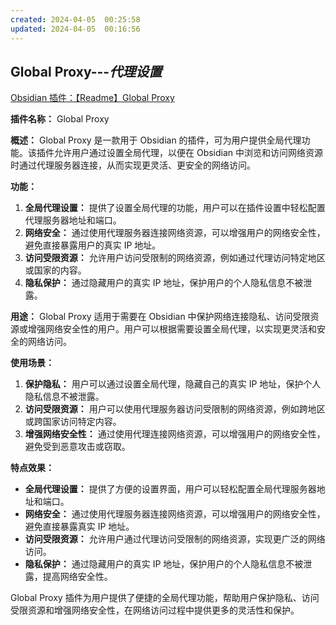 ```yaml
---
created: 2024-04-05  00:25:58
updated: 2024-04-05  00:16:56
---
```

## Global Proxy---*代理设置*

[Obsidian 插件：【Readme】Global Proxy](https://pkmer.cn/Pkmer-Docs/10-obsidian/obsidian%E7%A4%BE%E5%8C%BA%E6%8F%92%E4%BB%B6/readme/global-proxy_readme/)


**插件名称：** Global Proxy

**概述：** Global Proxy 是一款用于 Obsidian 的插件，可为用户提供全局代理功能。该插件允许用户通过设置全局代理，以便在 Obsidian 中浏览和访问网络资源时通过代理服务器连接，从而实现更灵活、更安全的网络访问。

**功能：**

1. **全局代理设置：** 提供了设置全局代理的功能，用户可以在插件设置中轻松配置代理服务器地址和端口。
2. **网络安全：** 通过使用代理服务器连接网络资源，可以增强用户的网络安全性，避免直接暴露用户的真实 IP 地址。
3. **访问受限资源：** 允许用户访问受限制的网络资源，例如通过代理访问特定地区或国家的内容。
4. **隐私保护：** 通过隐藏用户的真实 IP 地址，保护用户的个人隐私信息不被泄露。

**用途：** Global Proxy 适用于需要在 Obsidian 中保护网络连接隐私、访问受限资源或增强网络安全性的用户。用户可以根据需要设置全局代理，以实现更灵活和安全的网络访问。

**使用场景：**

1. **保护隐私：** 用户可以通过设置全局代理，隐藏自己的真实 IP 地址，保护个人隐私信息不被泄露。
2. **访问受限资源：** 用户可以使用代理服务器访问受限制的网络资源，例如跨地区或跨国家访问特定内容。
3. **增强网络安全性：** 通过使用代理连接网络资源，可以增强用户的网络安全性，避免受到恶意攻击或窃取。

**特点效果：**

- **全局代理设置：** 提供了方便的设置界面，用户可以轻松配置全局代理服务器地址和端口。
- **网络安全：** 通过使用代理服务器连接网络资源，可以增强用户的网络安全性，避免直接暴露真实 IP 地址。
- **访问受限资源：** 允许用户通过代理访问受限制的网络资源，实现更广泛的网络访问。
- **隐私保护：** 通过隐藏用户的真实 IP 地址，保护用户的个人隐私信息不被泄露，提高网络安全性。

Global Proxy 插件为用户提供了便捷的全局代理功能，帮助用户保护隐私、访问受限资源和增强网络安全性，在网络访问过程中提供更多的灵活性和保护。